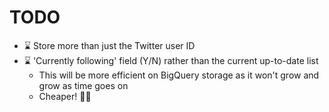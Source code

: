 # TODO
- ⌛️ Store more than just the Twitter user ID
- ⌛️ 'Currently following' field (Y/N) rather than the current up-to-date list
  - This will be more efficient on BigQuery storage as it won't grow and grow as time goes on
  - Cheaper! 💸🙅
  
